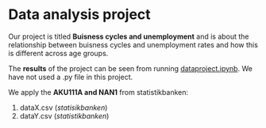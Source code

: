 # Data analysis project

Our project is titled **Buisness cycles and unemployment** and is about the relationship between buisness cycles and unemployment rates and how this is different across age groups. 

The **results** of the project can be seen from running [dataproject.ipynb](dataproject.ipynb). We have not used a .py file in this project.

We apply the **AKU111A and NAN1** from statistikbanken:

1. dataX.csv (*statisikbanken*) 
1. dataY.csv (*statistikbanken*)
